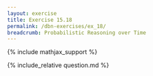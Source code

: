 ```yaml
---
layout: exercise
title: Exercise 15.18
permalink: /dbn-exercises/ex_18/
breadcrumb: Probabilistic Reasoning over Time
---
```


{% include mathjax_support %}

<div><i class="arrow-up loader" data-chapter="dbn-exercises" data-exercise="ex_18" data-rating="0"></i></div>
{% include_relative question.md %}
